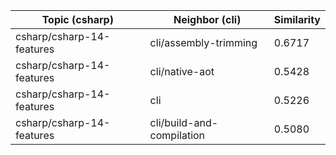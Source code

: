 | Topic (csharp) | Neighbor (cli) | Similarity |
|-------------|-------------------|------------|
| csharp/csharp-14-features | cli/assembly-trimming | 0.6717 |
| csharp/csharp-14-features | cli/native-aot | 0.5428 |
| csharp/csharp-14-features | cli | 0.5226 |
| csharp/csharp-14-features | cli/build-and-compilation | 0.5080 |
